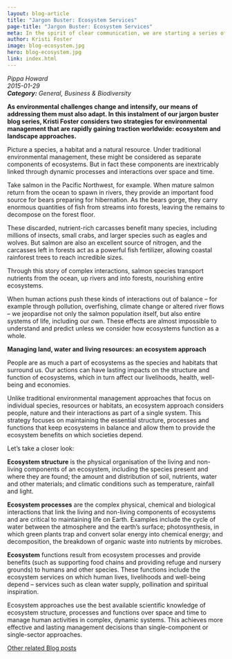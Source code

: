 ```yaml
---
layout: blog-article
title: "Jargon Buster: Ecosystem Services"
page-title: "Jargon Buster: Ecosystem Services"
meta: In the spirit of clear communication, we are starting a series of jargon buster blog posts, which aim to demystify some of the more obscure terms used by the conservation community.
author: Kristi Foster
image: blog-ecosystem.jpg
hero: blog-ecosystem.jpg
link: index.html
---
```


<p><i class="micro">Pippa Howard<br>2015-01-29<br><b>Category:</b> General, Business & Biodiversity</i></p>
<b>As environmental challenges change and intensify, our means of addressing them must also adapt. In this instalment of our jargon buster blog series, Kristi Foster considers two strategies for environmental management that are rapidly gaining traction worldwide: ecosystem and landscape approaches.</b>

Picture a species, a habitat and a natural resource. Under traditional environmental management, these might be considered as separate components of ecosystems. But in fact these components are inextricably linked through dynamic processes and interactions over space and time.

Take salmon in the Pacific Northwest, for example. When mature salmon return from the ocean to spawn in rivers, they provide an important food source for bears preparing for hibernation. As the bears gorge, they carry enormous quantities of fish from streams into forests, leaving the remains to decompose on the forest floor.

These discarded, nutrient-rich carcasses benefit many species, including millions of insects, small crabs, and larger species such as eagles and wolves. But salmon are also an excellent source of nitrogen, and the carcasses left in forests act as a powerful fish fertilizer, allowing coastal rainforest trees to reach incredible sizes.

Through this story of complex interactions, salmon species transport nutrients from the ocean, up rivers and into forests, nourishing entire ecosystems.

When human actions push these kinds of interactions out of balance – for example through pollution, overfishing, climate change or altered river flows – we jeopardise not only the salmon population itself, but also entire systems of life, including our own. These effects are almost impossible to understand and predict unless we consider how ecosystems function as a whole.

<b>Managing land, water and living resources: an ecosystem approach</b>

People are as much a part of ecosystems as the species and habitats that surround us. Our actions can have lasting impacts on the structure and function of ecosystems, which in turn affect our livelihoods, health, well-being and economies.

Unlike traditional environmental management approaches that focus on individual species, resources or habitats, an ecosystem approach considers people, nature and their interactions as part of a single system. This strategy focuses on maintaining the essential structure, processes and functions that keep ecosystems in balance and allow them to provide the ecosystem benefits on which societies depend.

Let’s take a closer look:

<b>Ecosystem structure</b> is the physical organisation of the living and non-living components of an ecosystem, including the species present and where they are found; the amount and distribution of soil, nutrients, water and other materials; and climatic conditions such as temperature, rainfall and light.

<b>Ecosystem processes</b> are the complex physical, chemical and biological interactions that link the living and non-living components of ecosystems and are critical to maintaining life on Earth. Examples include the cycle of water between the atmosphere and the earth’s surface; photosynthesis, in which green plants trap and convert solar energy into chemical energy; and decomposition, the breakdown of organic waste into nutrients by microbes.

<b>Ecosystem</b> functions result from ecosystem processes and provide benefits (such as supporting food chains and providing refuge and nursery grounds) to humans and other species. These functions include the ecosystem services on which human lives, livelihoods and well-being depend – services such as clean water supply, pollination and spiritual inspiration.

Ecosystem approaches use the best available scientific knowledge of ecosystem structure, processes and functions over space and time to manage human activities in complex, dynamic systems. This achieves more effective and lasting management decisions than single-component or single-sector approaches.

<a class="btn-coral" href="{{site.baseurl}}/blog/">Other related Blog posts</a>